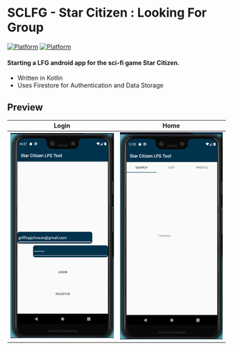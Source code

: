 # SCLFG - Star Citizen : Looking For Group
[![Platform](https://img.shields.io/badge/Platform-Android-brightgreen.svg)](#)      [![Platform](https://img.shields.io/badge/Language-Kotlin-yellowgreen.svg)](#)

#### Starting a LFG android app for the sci-fi game Star Citizen.
  - Written in Kotlin
  - Uses Firestore for Authentication and Data Storage
  
## Preview
Login                      |  Home
:-------------------------:|:-------------------------:
![](https://github.com/Cougargriff/SCLFG/blob/master/.images/lfgLogin.png)  |  ![](https://github.com/Cougargriff/SCLFG/blob/master/.images/lfgHome.png)
